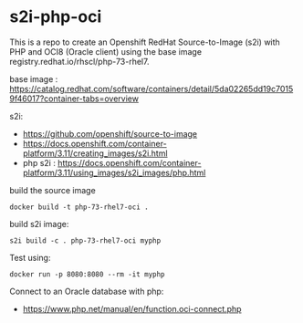 # s2i-php-oci

This is a repo to create an Openshift RedHat Source-to-Image (s2i) with PHP and OCI8 (Oracle client) using the base image registry.redhat.io/rhscl/php-73-rhel7.

base image : https://catalog.redhat.com/software/containers/detail/5da02265dd19c70159f46017?container-tabs=overview


s2i: 
* https://github.com/openshift/source-to-image
* https://docs.openshift.com/container-platform/3.11/creating_images/s2i.html
* php s2i : https://docs.openshift.com/container-platform/3.11/using_images/s2i_images/php.html



build the source image
```
docker build -t php-73-rhel7-oci .
```

build s2i image:
```
s2i build -c . php-73-rhel7-oci myphp
```

Test using:
```
docker run -p 8080:8080 --rm -it myphp
```


Connect to an Oracle database with php:
* https://www.php.net/manual/en/function.oci-connect.php

